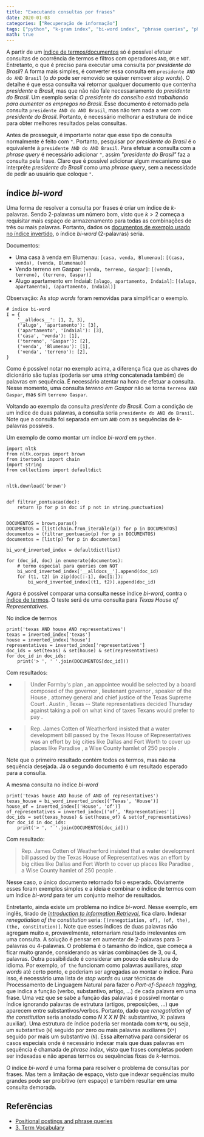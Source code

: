 ```yaml
---
title: "Executando consultas por frases"
date: 2020-01-03
categories: ["Recuperação de informação"]
tags: ["python", "k-gram index", "bi-word index", "phrase queries", "phrase index"]
math: true
---
```


A partir de um [índice de termos/documentos](https://juliocesarbatista.com/post/indice-invertido/) só é possível efetuar consultas de ocorrência de termos e filtros com operadores `AND`, `OR` e `NOT`.
Entretanto, o que é preciso para executar uma consulta por _presidente do Brasil_?
A forma mais simples, é converter essa consulta em `presidente AND do AND Brasil` (o _do_ pode ser removido se quiser remover _stop words_).
O detalhe é que essa consulta vai retornar qualquer documento que contenha _presidente_ e _Brasil_, mas que não não fale necessariamento do _presidente do Brasil_.
Um exemplo seria: _O presidente do conselho está trabalhando para aumentar os empregos no Brasil_.
Esse documento é retornado pela consulta `presidente AND do AND Brasil`, mas não tem nada a ver com _presidente do Brasil_.
Portanto, é necessário melhorar a estrutura de índice para obter melhores resultados pelas consultas.

Antes de prosseguir, é importante notar que esse tipo de consulta normalmente é feito com `"`.
Portanto, pesquisar por _presidente do Brasil_ é o equivalente à `presidente AND do AND Brasil`.
Para efetuar a consulta com a _phrase query_ é necessário adicionar `"`, assim _"presidente do Brasil"_ faz a consulta pela frase.
Claro que é possível adicionar algum mecanismo que interpréte _presidente do Brasil_ como uma _phrase query_, sem a necessidade de pedir ao usuário que coloque `"`.

## índice _bi-word_

Uma forma de resolver a consulta por frases é criar um índice de _k_-palavras.
Sendo 2-palavras um número bom, visto que $k \gt 2$ começa a requisitar mais espaço de armazenamento para todas as combinações de três ou mais palavras.
Portanto, dados os [documentos de exemplo usado no índice invertido](https://juliocesarbatista.com/post/indice-invertido/), o índice _bi-word_ (2-palavras) seria.

Documentos:

* Uma casa à venda em Blumenau: `[casa, venda, Blumenau]`: `[(casa, venda), (venda, Blumenau)]`
* Vendo terreno em Gaspar: `[venda, terreno, Gaspar]`: `[(venda, terreno), (terreno, Gaspar)]`
* Alugo apartamento em Indaial: `[alugo, apartamento, Indaial]`: `[(alugo, apartamento), (apartamento, Indaial)]`

Observação: As _stop words_ foram removidas para simplificar o exemplo.

```
# índice bi-word
I = {
    '__alldocs__': [1, 2, 3],
    ('alugo', 'apartamento'): [3],
    ('apartamento', 'Indaial'): [3],
    ('casa', 'venda'): [1],
    ('terreno', 'Gaspar'): [2],
    ('venda', 'Blumenau'): [1],
    ('venda', 'terreno'): [2],
}
```

Como é possível notar no exemplo acima, a diferença fica que as chaves do dicionário são tuplas (poderia ser uma _string_ concatenada também) de palavras em sequência.
É necessário atentar na hora de efetuar a consulta.
Nesse momento, uma consulta _terreno em Gaspar_ não se torna `terreno AND Gaspar`, mas sim `terreno Gaspar`.

Voltando ao exemplo da consulta _presidente do Brasil_.
Com a condição de um índice de duas palavras, a consulta seria `presidente do AND do Brasil`.
Note que a consulta foi separada em um `AND` com as sequências de _k_-palavras possíveis.

Um exemplo de como montar um índice _bi-word_ em `python`.

```
import nltk
from nltk.corpus import brown
from itertools import chain
import string
from collections import defaultdict


nltk.download('brown')


def filtrar_pontuacao(doc):
    return (p for p in doc if p not in string.punctuation)


DOCUMENTOS = brown.paras()
DOCUMENTOS = [list(chain.from_iterable(p)) for p in DOCUMENTOS]
documentos = (filtrar_pontuacao(p) for p in DOCUMENTOS)
documentos = [list(p) for p in documentos]

bi_word_inverted_index = defaultdict(list)

for (doc_id, doc) in enumerate(documentos):
    # termo especial para queries com NOT
    bi_word_inverted_index['__alldocs__'].append(doc_id)
    for (t1, t2) in zip(doc[:-1], doc[1:]):
        bi_word_inverted_index[(t1, t2)].append(doc_id)
```

Agora é possível comparar uma consulta nesse índice _bi-word_, contra o [índice de termos](https://juliocesarbatista.com/post/indice-invertido/).
O teste será de uma consulta para _Texas House of Representatives_.

No índice de termos

```
print('texas AND house AND representatives')
texas = inverted_index['texas']
house = inverted_index['house']
representatives = inverted_index['representatives']
doc_ids = set(texas) & set(house) & set(representatives)
for doc_id in doc_ids:
    print('> ', ' '.join(DOCUMENTOS[doc_id]))
```

Com resultados:

* >  Under Formby's plan , an appointee would be selected by a board composed of the governor , lieutenant governor , speaker of the House , attorney general and chief justice of the Texas Supreme Court . Austin , Texas -- State representatives decided Thursday against taking a poll on what kind of taxes Texans would prefer to pay .

* >  Rep. James Cotten of Weatherford insisted that a water development bill passed by the Texas House of Representatives was an effort by big cities like Dallas and Fort Worth to cover up places like Paradise , a Wise County hamlet of 250 people .


Note que o primeiro resultado contém todos os termos, mas não na sequência desejada.
Já o segundo documento é um resultado esperado para a consulta.

A mesma consulta no índice _bi-word_

```
print('texas house AND house of AND of representatives')
texas_house = bi_word_inverted_index[('Texas', 'House')]
house_of = inverted_index[('House', 'of')]
of_representatives = inverted_index[('of', 'Representatives')]
doc_ids = set(texas_house) & set(house_of) & set(of_representatives)
for doc_id in doc_ids:
    print('> ', ' '.join(DOCUMENTOS[doc_id]))
```

Com resultado:

>  Rep. James Cotten of Weatherford insisted that a water development bill passed by the Texas House of Representatives was an effort by big cities like Dallas and Fort Worth to cover up places like Paradise , a Wise County hamlet of 250 people .

Nesse caso, o único documento retornado foi o esperado.
Obviamente esses foram exemplos simples e a ideia é combinar o índice de termos com um índice _bi-word_ para ter um conjunto melhor de resultados.

Entretanto, ainda existe um problema no índice _bi-word_.
Nesse exemplo, em inglês, tirado de _[Introduction to Information Retrieval](https://nlp.stanford.edu/IR-book/html/htmledition/biword-indexes-1.html)_, fica claro.
Indexar _renegotiation of the constitution_ seria: `[(renegotiation, of), (of, the), (the, constitution)]`.
Note que esses índices de duas palavras não agregam muito e, provavelmente, retornariam resultado irrelevantes em uma consulta.
A solução é pensar em aumentar de 2-palavras para 3-palavras ou 4-palavras.
O problema é o tamanho do índice, que começa a ficar muito grande, considerando as várias combinações de 3, ou 4, palavras.
Outra possibilidade é considerar um pouco da estrutura do idioma.
Por exemplo, `of the` funcionam como palavras auxiliares, _stop words_ até certo ponto, e poderiam ser agregadas ao montar o índice.
Para isso, é necessário uma lista de _stop words_ ou usar técnicas de Processamento de Linguagem Natural para fazer o _Part-of-Speech tagging_, que indica a função (verbo, substantivo, artigo, ...) de cada palavra em uma frase.
Uma vez que se sabe a função das palavras é possível montar o índice ignorando palavras de estrutura (artigos, preposições, ...) que aparecem entre substantivos/verbos.
Portanto, dado que _renegotiation of the constitution_ seria anotado como _N X X N_ (N: substantivo, X: palavra auxiliar).
Uma estrutura de índice poderia ser montada com `NX*N`, ou seja, um substantivo (`N`) seguido por zero ou mais palavras auxiliares (`X*`) seguido por mais um substantivo (`N`).
Essa alternativa para considerar os casos especiais onde é necessário indexar mais que duas palavras em sequência é chamada de _phrase index_, visto que frases completas podem ser indexadas e não apenas termos ou sequências fixas de _k_-termos.

O índice _bi-word_ é uma forma para resolver o problema de consultas por frases.
Mas tem a limitação de espaço, visto que indexar sequências muito grandes pode ser proibitivo (em espaço) e também resultar em uma consulta demorada.

## Referências

* [Positional postings and phrase queries](https://nlp.stanford.edu/IR-book/html/htmledition/positional-postings-and-phrase-queries-1.html)
* [3. Term Vocabulary](https://www.systems.ethz.ch/sites/default/files/03%20Information%20Retrieval%20-%20Term%20vocabulary.pdf)
